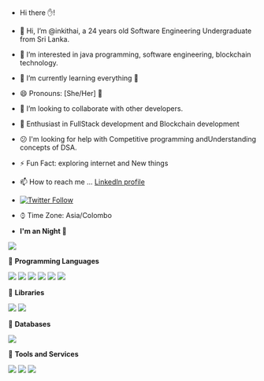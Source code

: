 -   Hi there ✋!
- 👋 Hi, I’m @inkithai, a 24 years old Software Engineering Undergraduate from Sri Lanka.
- 👀 I’m interested in java programming, software engineering, blockchain technology.
- 🌱 I’m currently learning everything 🤣
- 😄 Pronouns: [She/Her] 👦
- 💞️ I’m looking to collaborate with other developers. 
- 🌱   Enthusiast in FullStack development and Blockchain development
- :confused:	I'm looking for help with Competitive programming andUnderstanding concepts of DSA.
 
- :zap: Fun Fact: exploring internet and New things
- 📫 How to reach me ... [LinkedIn profile](https://www.linkedin.com/in/inkithai/)
- [![Twitter Follow](https://img.shields.io/twitter/follow/Inkithai?label=Follow)](https://twitter.com/Inkithai)
- ⌚︎ Time Zone: Asia/Colombo
- **I'm an Night :owl:**

![](https://visitor-badge.glitch.me/badge?page_id=Inkithai.Inkithai)


🔴 <strong>Programming Languages</strong>

![](https://img.shields.io/badge/Python-3776AB?style=for-the-badge&logo=python&logoColor=white)
![](https://img.shields.io/badge/C-00599C?style=for-the-badge&logo=c&logoColor=white)
![](https://img.shields.io/badge/C%2B%2B-00599C?style=for-the-badge&logo=c%2B%2B&logoColor=white)
![](https://img.shields.io/badge/JavaScript-F7DF1E?style=for-the-badge&logo=javascript&logoColor=black)
![](https://img.shields.io/badge/Java-ED8B00?style=for-the-badge&logo=java&logoColor=white)
![](https://img.shields.io/badge/PHP-777BB4?style=for-the-badge&logo=php&logoColor=white)



🔴 <strong>Libraries</strong>

![](https://img.shields.io/badge/React-20232A?style=for-the-badge&logo=react&logoColor=61DAFB)
![](https://img.shields.io/badge/Redux-593D88?style=for-the-badge&logo=redux&logoColor=white)

🔴 <strong>Databases</strong>

![](	https://img.shields.io/badge/MySQL-00000F?style=for-the-badge&logo=mysql&logoColor=white)

🔴 <strong>Tools and Services</strong>

![](https://img.shields.io/badge/Git-F05032?style=for-the-badge&logo=git&logoColor=white)
![](https://img.shields.io/badge/Visual_Studio_Code-0078D4?style=for-the-badge&logo=visual%20studio%20code&logoColor=white)
![](https://img.shields.io/badge/Visual_Studio_2019-5C2D91?style=for-the-badge&logo=visual%20studio&logoColor=white)


<!---
inkithai/inkithai is a ✨ special ✨ repository because its `README.md` (this file) appears on your GitHub profile.
You can click the Preview link to take a look at your changes.
--->


  
